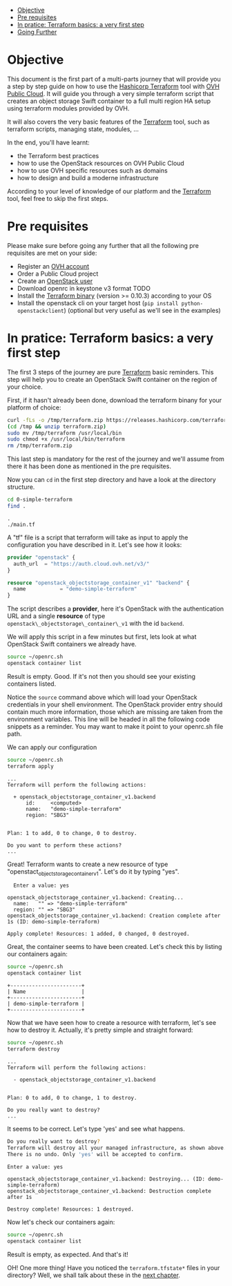 - [Objective](#sec-1)
- [Pre requisites](#sec-2)
- [In pratice: Terraform basics: a very first step](#sec-3)
- [Going Further](#sec-4)


# Objective<a id="sec-1"></a>

This document is the first part of a multi-parts journey that will provide you a step by step guide on how to use the [Hashicorp Terraform](https://terraform.io) tool with [OVH Public Cloud](https://www.ovh.com/world/public-cloud/instances/). It will guide you through a very simple terraform script that creates an object storage Swift container to a full multi region HA setup using terraform modules provided by OVH. 

It will also covers the very basic features of the [Terraform](https://www.terraform.io/downloads.html) tool, such as terraform scripts, managing state, modules, &#x2026;

In the end, you'll have learnt:
- the Terraform best practices
- how to use the OpenStack resources on OVH Public Cloud
- how to use OVH specific resources such as domains
- how to design and build a moderne infrastructure

According to your level of knowledge of our platform and the [Terraform](https://www.terraform.io/downloads.html) tool, feel free to skip the first steps.

# Pre requisites<a id="sec-2"></a>

Please make sure before going any further that all the following pre requisites are met on your side:

- Register an [OVH account](https://www.ovh.com/world/support/new_nic.xml)
- Order a Public Cloud project
- Create an [OpenStack user](https://www.youtube.com/watch?v=BIMb0iR1YhY)
- Download openrc in keystone v3 format TODO
- Install the [Terraform binary](https://www.terraform.io/downloads.html) (version >= 0.10.3) according to your OS
- Install the openstack cli on your target host (`pip install python-openstackclient`) (optional but very useful as we'll see in the examples)

# In pratice: Terraform basics: a very first step<a id="sec-3"></a>

The first 3 steps of the journey are pure [Terraform](https://www.terraform.io/downloads.html) basic reminders. This step will help you to create an OpenStack Swift container on the region of your choice.

First, if it hasn't already been done, download the terraform binany for your platform of choice:

```bash
curl -fLs -o /tmp/terraform.zip https://releases.hashicorp.com/terraform/0.11.3/terraform_0.11.3_linux_amd64.zip
(cd /tmp && unzip terraform.zip)
sudo mv /tmp/terraform /usr/local/bin
sudo chmod +x /usr/local/bin/terraform
rm /tmp/terraform.zip
```

This last step is mandatory for the rest of the journey and we'll assume from there it has been done as mentioned in the pre requisites.

Now you can `cd` in the first step directory and have a look at the directory structure.

```bash
cd 0-simple-terraform
find .
```

    .
    ./main.tf

A "tf" file is a script that terraform will take as input to apply the configuration you have described in it. Let's see how it looks:

```terraform
provider "openstack" {
  auth_url  = "https://auth.cloud.ovh.net/v3/" 
}

resource "openstack_objectstorage_container_v1" "backend" {
  name           = "demo-simple-terraform" 
}
```

The script describes a **provider**, here it's OpenStack with the authentication URL and a single **resource** of type `openstack\_objectstorage\_container\_v1` with the id `backend`.

We will apply this script in a few minutes but first, lets look at what OpenStack Swift containers we already have.

```bash
source ~/openrc.sh
openstack container list
```

Result is empty. Good. If it's not then you should see your existing containers listed.

Notice the `source` command above which will load your OpenStack credentials in your shell environment. The OpenStack provider entry should contain much more information, those which are missing are taken from the environment variables. This line will be headed in all the following code snippets as a reminder. You may want to make it point to your openrc.sh file path.

We can apply our configuration

```bash
source ~/openrc.sh
terraform apply
```

    ...
    Terraform will perform the following actions:
    
      + openstack_objectstorage_container_v1.backend
          id:     <computed>
          name:   "demo-simple-terraform"
          region: "SBG3"
    
    
    Plan: 1 to add, 0 to change, 0 to destroy.
    
    Do you want to perform these actions?
    ...

Great! Terraform wants to create a new resource of type "openstact<sub>objectstorage</sub><sub>container</sub><sub>v1</sub>". Let's do it by typing "yes".

    
      Enter a value: yes
    
    openstack_objectstorage_container_v1.backend: Creating...
      name:   "" => "demo-simple-terraform"
      region: "" => "SBG3"
    openstack_objectstorage_container_v1.backend: Creation complete after 1s (ID: demo-simple-terraform)
    
    Apply complete! Resources: 1 added, 0 changed, 0 destroyed.

Great, the container seems to have been created. Let's check this by listing our containers again:

```bash
source ~/openrc.sh
openstack container list
```

    +-----------------------+
    | Name                  |
    +-----------------------+
    | demo-simple-terraform |
    +-----------------------+

Now that we have seen how to create a resource with terraform, let's see how to destroy it. Actually, it's pretty simple and straight forward:

```bash
source ~/openrc.sh
terraform destroy
```

    ...
    Terraform will perform the following actions:
    
      - openstack_objectstorage_container_v1.backend
    
    
    Plan: 0 to add, 0 to change, 1 to destroy.
    
    Do you really want to destroy?
    ...

It seems to be correct. Let's type 'yes' and see what happens.

```bash
Do you really want to destroy?
Terraform will destroy all your managed infrastructure, as shown above.
There is no undo. Only 'yes' will be accepted to confirm.

Enter a value: yes
```

    
    openstack_objectstorage_container_v1.backend: Destroying... (ID: demo-simple-terraform)
    openstack_objectstorage_container_v1.backend: Destruction complete after 1s
    
    Destroy complete! Resources: 1 destroyed.

Now let's check our containers again:

```bash
source ~/openrc.sh
openstack container list
```

Result is empty, as expected. And that's it!

OH! One more thing! Have you noticed the `terraform.tfstate*` files in your directory? Well, we shall talk about these in the [next chapter](../1-simple-terraform-vars).

